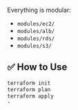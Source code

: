 
Everything is modular:
- `modules/ec2/`
- `modules/alb/`
- `modules/rds/`
- `modules/s3/`

## ✅ How to Use

```bash
terraform init
terraform plan
terraform apply
-
